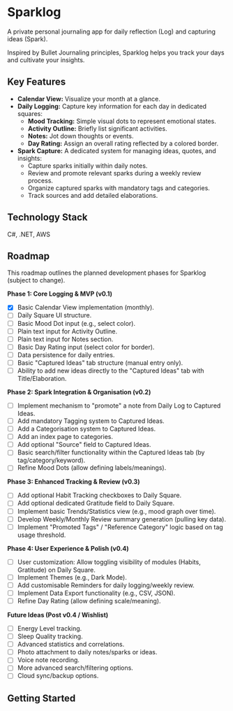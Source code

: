 # Sparklog

A private personal journaling app for daily reflection (Log) and capturing ideas (Spark).

Inspired by Bullet Journaling principles, Sparklog helps you track your days and cultivate your insights.

## Key Features

*   **Calendar View:** Visualize your month at a glance.
*   **Daily Logging:** Capture key information for each day in dedicated squares:
    *   **Mood Tracking:** Simple visual dots to represent emotional states.
    *   **Activity Outline:** Briefly list significant activities.
    *   **Notes:** Jot down thoughts or events.
    *   **Day Rating:** Assign an overall rating reflected by a colored border.
*   **Spark Capture:** A dedicated system for managing ideas, quotes, and insights:
    *   Capture sparks initially within daily notes.
    *   Review and promote relevant sparks during a weekly review process.
    *   Organize captured sparks with mandatory tags and categories.
    *   Track sources and add detailed elaborations.

## Technology Stack

C#, .NET, AWS

## Roadmap

This roadmap outlines the planned development phases for Sparklog (subject to change).

**Phase 1: Core Logging & MVP (v0.1)**

*   [X] Basic Calendar View implementation (monthly).
*   [ ] Daily Square UI structure.
*   [ ] Basic Mood Dot input (e.g., select color).
*   [ ] Plain text input for Activity Outline.
*   [ ] Plain text input for Notes section.
*   [ ] Basic Day Rating input (select color for border).
*   [ ] Data persistence for daily entries.
*   [ ] Basic "Captured Ideas" tab structure (manual entry only).
*   [ ] Ability to add new ideas directly to the "Captured Ideas" tab with Title/Elaboration.

**Phase 2: Spark Integration & Organisation (v0.2)**

*   [ ] Implement mechanism to "promote" a note from Daily Log to Captured Ideas.
*   [ ] Add mandatory Tagging system to Captured Ideas.
*   [ ] Add a Categorisation system to Captured Ideas.
*   [ ] Add an index page to categories.
*   [ ] Add optional "Source" field to Captured Ideas.
*   [ ] Basic search/filter functionality within the Captured Ideas tab (by tag/category/keyword).
*   [ ] Refine Mood Dots (allow defining labels/meanings).

**Phase 3: Enhanced Tracking & Review (v0.3)**

*   [ ] Add optional Habit Tracking checkboxes to Daily Square.
*   [ ] Add optional dedicated Gratitude field to Daily Square.
*   [ ] Implement basic Trends/Statistics view (e.g., mood graph over time).
*   [ ] Develop Weekly/Monthly Review summary generation (pulling key data).
*   [ ] Implement "Promoted Tags" / "Reference Category" logic based on tag usage threshold.

**Phase 4: User Experience & Polish (v0.4)**

*   [ ] User customization: Allow toggling visibility of modules (Habits, Gratitude) on Daily Square.
*   [ ] Implement Themes (e.g., Dark Mode).
*   [ ] Add customisable Reminders for daily logging/weekly review.
*   [ ] Implement Data Export functionality (e.g., CSV, JSON).
*   [ ] Refine Day Rating (allow defining scale/meaning).

**Future Ideas (Post v0.4 / Wishlist)**

*   [ ] Energy Level tracking.
*   [ ] Sleep Quality tracking.
*   [ ] Advanced statistics and correlations.
*   [ ] Photo attachment to daily notes/sparks or ideas.
*   [ ] Voice note recording.
*   [ ] More advanced search/filtering options.
*   [ ] Cloud sync/backup options.

## Getting Started

